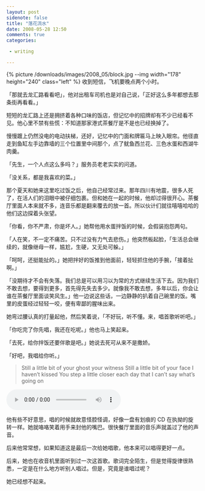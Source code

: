 ```yaml
---
layout: post
sidenote: false
title: "落花流水"
date: 2008-05-28 12:50
comments: true
categories:

 - writing

---
```


{% picture /downloads/images/2008_05/block.jpg --img width="178" height="240" class="left" %}
收到短信，飞机要晚点两个小时。

「那就去龙汇路看看吧」，他对出租车司机也是对自己说，「正好这么多年都想去那条街再看看。」

短短的龙汇路上还是拥挤着各种口味的饭店，但记忆中的招牌却有不少已经看不见。他心里不禁有些慌：不知道那家港式茶餐厅是不是也已经换掉了。

慢慢踱上仍然没电的电动扶梯，还好，记忆中的门面和牌匾马上映入眼帘。他径直走到鱼缸左手边靠墙的三个位置里中间那个，点了鱿鱼西兰花、三色水蛋和西湖牛肉羹。

「先生，一个人点这么多吗？」服务员老老实实的问道。

「没关系，都是我喜欢的菜。」

那个夏天和她来这里吃过饭之后，他自己经常过来。那年四川有地震，很多人死了，在活人们的泪眼中被仔细包裹。但和她在一起的时候，他却过得很开心。茶餐厅里面人本来就不多，连音乐都是翻来覆去的放一首。所以伙计们就往嘻嘻哈哈的他们这边探着头张望。

「你看，你不严肃，你是坏人。」她帮他用水蛋拌饭的时候，会假装抱怨两句。

「人在笑，不一定不痛苦。只不过没有力气去悲伤。」他突然板起脸，「生活总会继续的，就像继母一样，尴尬，生硬，又无处可躲。」

「呵呵，还挺能扯的。」她把拌好的饭推到他面前，轻轻抓住他的手腕，「接着扯啊。」

「没期待才不会有失落。我们总是可以用习以为常的方式继续生活下去。因为我们不敢去想，要得到更多，首先得先失去多少。就像我不敢去想，多年以后，你会让谁在茶餐厅里面谈笑风生。」他一边说这些话，一边静静的扒着自己碗里的饭。嘴里的皮蛋经过轻轻一咬，便有卑鄙的腥味出来。

她弯过腰认真的打量起他，然后笑着说，「不好玩，听不懂。来，唱首歌听听吧。」

「你吃完了你先唱，我还在吃呢。」他也马上笑起来。

「去死，给你拌饭还要伴歌是吧。」她说去死可从来不是撒娇。

「好吧，我唱给你听。」

> Still a little bit of your ghost your witness
> Still a little bit of your face I haven&#8217;t kissed
> You step a little closer each day
> that I can&#8217;t say what&#8217;s going on
>

<audio controls loop preload><source src="{{ site.static_base }}/downloads/audio/cannonball.mp3"></audio>

他有些不好意思，唱的时候就故意怪腔怪调，好像一盘有划痕的 CD 在执拗的旋转一样。她就咯咯笑着用手来封他的嘴巴。很快餐厅里面的音乐声就盖过了他的声音。

后来他常常想，如果知道这是最后一次给她唱歌，他本来可以唱得更好一点。

后来，她也在收音机里面听到过一次这首歌。歌词完全陌生，但是觉得旋律很熟悉，一定是在什么地方听别人唱过。但是，究竟是谁唱过呢？

她已经想不起来。
